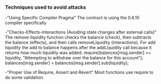 ### Techniques used to avoid attacks

-"Using Specific Compiler Pragma"
The contract is using the 0.6.10 compiler specifically

-"Checks-Effects-Interactions (Avoiding state changes after external calls)"
The remove liquidity function checks the balance (check), then subtracts the balance (effects), and then calls removeLiquidity (interactions). For add liquidity the add to balance happens after the addLiquidity call because it returns
how much liquidity was added.
require(balances[msg.sender] >= liquidity, "Attempting to withdraw over the balance for this account");
balances[msg.sender] = balances[msg.sender].sub(liquidity);

-"Proper Use of Require, Assert and Revert"
Most functions use require to do some validation.
